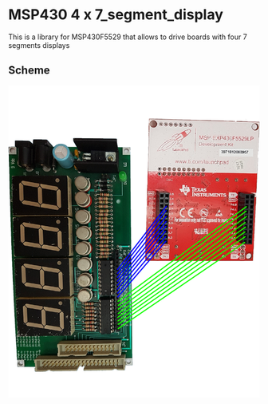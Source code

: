 # MSP430 4 x 7_segment_display
This is a library for MSP430F5529 that allows to drive boards with four 7 segments displays

## Scheme

![Scheme](Scheme.jpg)
